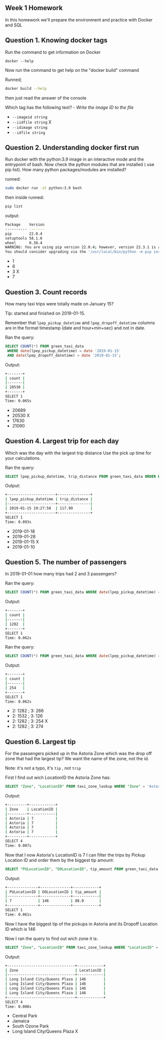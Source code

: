 ## Week 1 Homework

In this homework we'll prepare the environment 
and practice with Docker and SQL

## Question 1. Knowing docker tags

Run the command to get information on Docker 

```docker --help```

Now run the command to get help on the "docker build" command

Runned;
```bash
docker build --help
```

then just read the answer of the console

Which tag has the following text? - *Write the image ID to the file* 

- `--imageid string`
- `--iidfile string`    X
- `--idimage string`
- `--idfile string`


## Question 2. Understanding docker first run 

Run docker with the python:3.9 image in an interactive mode and the entrypoint of bash.
Now check the python modules that are installed ( use pip list). 
How many python packages/modules are installed?

runned:
```bash
sudo docker run -it python:3.9 bash
```

then inside runned:
```bash
pip list
```

output: 
```bash
Package    Version
---------- -------
pip        22.0.4
setuptools 58.1.0
wheel      0.38.4
WARNING: You are using pip version 22.0.4; however, version 22.3.1 is available.
You should consider upgrading via the '/usr/local/bin/python -m pip install --upgrade pip' command.
```

- 1
- 6
- 3     X
- 7

## Question 3. Count records 

How many taxi trips were totally made on January 15?

Tip: started and finished on 2019-01-15. 

Remember that `lpep_pickup_datetime` and `lpep_dropoff_datetime` columns are in the format timestamp (date and hour+min+sec) and not in date.


Ran the query:
```sql
SELECT COUNT(*) FROM green_taxi_data
 WHERE date(lpep_pickup_datetime) = date '2019-01-15' 
 AND date(lpep_dropoff_datetime) = date '2019-01-15';
```

Output:
```bash
+-------+
| count |
|-------|
| 20530 |
+-------+
SELECT 1
Time: 0.065s
```

- 20689
- 20530     X
- 17630
- 21090


## Question 4. Largest trip for each day

Which was the day with the largest trip distance
Use the pick up time for your calculations.

Ran the query:
```sql
SELECT lpep_pickup_datetime, trip_distance FROM green_taxi_data ORDER BY trip_distance DESC limit 1;
```

Output:
```bash
+----------------------+---------------+
| lpep_pickup_datetime | trip_distance |
|----------------------+---------------|
| 2019-01-15 19:27:58  | 117.99        |
+----------------------+---------------+
SELECT 1
Time: 0.093s
```

- 2019-01-18
- 2019-01-28
- 2019-01-15    X
- 2019-01-10

## Question 5. The number of passengers

In 2019-01-01 how many trips had 2 and 3 passengers?

Ran the query:
```sql
SELECT COUNT(*) FROM green_taxi_data WHERE date(lpep_pickup_datetime) = date '2019-01-01' AND passenger_count = 2;
```

Output:
```bash
+-------+
| count |
|-------|
| 1282  |
+-------+
SELECT 1
Time: 0.062s
```
Ran the query:
```sql
SELECT COUNT(*) FROM green_taxi_data WHERE date(lpep_pickup_datetime) = date '2019-01-01' AND passenger_count = 3;
```

Output:
```bash
+-------+
| count |
|-------|
| 254   |
+-------+
SELECT 1
Time: 0.062s
```

- 2: 1282 ; 3: 266
- 2: 1532 ; 3: 126
- 2: 1282 ; 3: 254      X
- 2: 1282 ; 3: 274


## Question 6. Largest tip

For the passengers picked up in the Astoria Zone which was the drop off zone that had the largest tip?
We want the name of the zone, not the id.

Note: it's not a typo, it's `tip` , not `trip`


First I find out wich LocationID the Astoria Zone has:
```sql
SELECT "Zone", "LocationID" FROM taxi_zone_lookup WHERE "Zone" = 'Astoria';
```
Output:
```bash
+---------+------------+
| Zone    | LocationID |
|---------+------------|
| Astoria | 7          |
| Astoria | 7          |
| Astoria | 7          |
| Astoria | 7          |
+---------+------------+
SELECT 4
Time: 0.007s
```
Now that I now Astoria's LocationID is 7 I can filter the trips by Pickup Location ID and order them by the biggest tip amount:
```sql
SELECT "PULocationID", "DOLocationID", tip_amount FROM green_taxi_data WHERE "PULocationID" = 7 ORDER BY tip_amount DESC LIMIT 1;
```

Output:
```bash
+--------------+--------------+------------+
| PULocationID | DOLocationID | tip_amount |
|--------------+--------------+------------|
| 7            | 146          | 88.0       |
+--------------+--------------+------------+
SELECT 1
Time: 0.061s
```
Now I have the biggest tip of the pickups in Astoria and its Dropoff Location ID which is 146

Now I ran the query to find out wich zone it is:
```sql
SELECT "Zone", "LocationID" FROM taxi_zone_lookup WHERE "LocationID" = 146;
```


Output:
```bash
+-------------------------------+------------+
| Zone                          | LocationID |
|-------------------------------+------------|
| Long Island City/Queens Plaza | 146        |
| Long Island City/Queens Plaza | 146        |
| Long Island City/Queens Plaza | 146        |
| Long Island City/Queens Plaza | 146        |
+-------------------------------+------------+
SELECT 4
Time: 0.008s
```

- Central Park
- Jamaica
- South Ozone Park
- Long Island City/Queens Plaza     X

